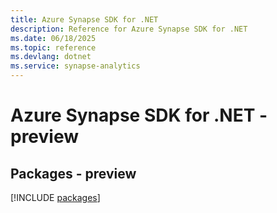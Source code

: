 ```yaml
---
title: Azure Synapse SDK for .NET
description: Reference for Azure Synapse SDK for .NET
ms.date: 06/18/2025
ms.topic: reference
ms.devlang: dotnet
ms.service: synapse-analytics
---
```

# Azure Synapse SDK for .NET - preview
## Packages - preview
[!INCLUDE [packages](synapse-index.md)]